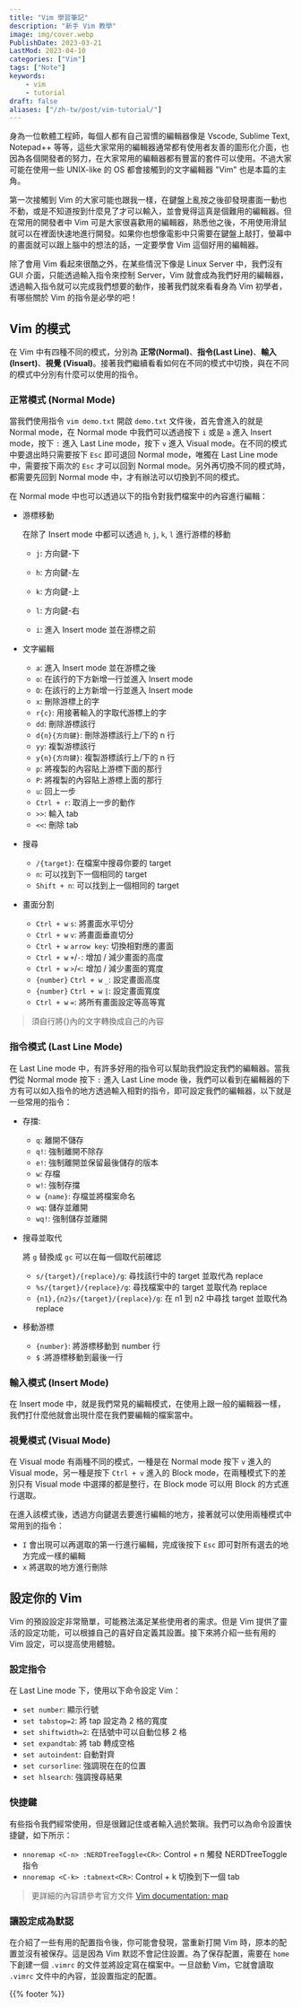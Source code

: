 ```yaml
---
title: "Vim 學習筆記"
description: "新手 Vim 教學"
image: img/cover.webp
PublishDate: 2023-03-21
LastMod: 2023-04-10
categories: ["Vim"]
tags: ["Note"]
keywords:
    - vim
    - tutorial
draft: false
aliases: ["/zh-tw/post/vim-tutorial/"]
---
```


身為一位軟體工程師，每個人都有自己習慣的編輯器像是 Vscode, Sublime Text, Notepad++ 等等，這些大家常用的編輯器通常都有使用者友善的圖形化介面，也因為各個開發者的努力，在大家常用的編輯器都有豐富的套件可以使用。不過大家可能在使用一些 UNIX-like 的 OS 都會接觸到的文字編輯器 "Vim" 也是本篇的主角。

第一次接觸到 Vim 的大家可能也跟我一樣，在鍵盤上亂按之後卻發現畫面一動也不動，或是不知道按到什麼見了才可以輸入，並會覺得這真是個難用的編輯器。但在常用的開發者中 Vim 可是大家很喜歡用的編輯器，熟悉他之後，不用使用滑鼠就可以在裡面快速地進行開發。如果你也想像電影中只需要在鍵盤上敲打，螢幕中的畫面就可以跟上腦中的想法的話，一定要學會 Vim 這個好用的編輯器。

除了會用 Vim 看起來很酷之外，在某些情況下像是 Linux Server 中，我們沒有 GUI 介面，只能透過輸入指令來控制 Server，Vim 就會成為我們好用的編輯器，透過輸入指令就可以完成我們想要的動作，接著我們就來看看身為 Vim 初學者，有哪些關於 Vim 的指令是必學的吧！

## Vim 的模式

在 Vim 中有四種不同的模式，分別為 **正常(Normal)**、**指令(Last Line)**、**輸入(Insert)**、**視覺 (Visual)**。接著我們繼續看看如何在不同的模式中切換，與在不同的模式中分別有什麼可以使用的指令。

### 正常模式 (Normal Mode)

當我們使用指令 `vim demo.txt` 開啟 `demo.txt` 文件後，首先會進入的就是 Normal mode，在 Normal mode 中我們可以透過按下 `i` 或是 `a` 進入 Insert mode，按下 `:` 進入 Last Line mode，按下 `v` 進入 Visual mode。在不同的模式中要退出時只需要按下 `Esc` 即可退回 Normal mode，唯獨在 Last Line mode 中，需要按下兩次的 `Esc` 才可以回到 Normal mode。另外再切換不同的模式時，都需要先回到 Normal mode 中，才有辦法可以切換到不同的模式。

在 Normal mode 中也可以透過以下的指令對我們檔案中的內容進行編輯：

- 游標移動

    在除了 Insert mode 中都可以透過 `h`, `j`, `k`, `l` 進行游標的移動
    - `j`: 方向鍵-下
    - `h`: 方向鍵-左
    - `k`: 方向鍵-上
    - `l`: 方向鍵-右

    - `i`: 進入 Insert mode 並在游標之前
- 文字編輯
    - `a`: 進入 Insert mode 並在游標之後
    - `o`: 在該行的下方新增一行並進入 Insert mode
    - `O`: 在該行的上方新增一行並進入 Insert mode
    - `x`: 刪除游標上的字
    - `r{c}`: 用接著輸入的字取代游標上的字
    - `dd`: 刪除游標該行
    - `d{n}{方向鍵}`: 刪除游標該行上/下的 n 行
    - `yy`: 複製游標該行
    - `y{n}{方向鍵}`: 複製游標該行上/下的 n 行
    - `p`: 將複製的內容貼上游標下面的那行
    - `P`: 將複製的內容貼上游標上面的那行
    - `u`: 回上一步
    - `Ctrl + r`: 取消上一步的動作
    - `>>`: 輸入 tab
    - `<<`: 刪除 tab

- 搜尋
    - `/{target}`: 在檔案中搜尋你要的 target
    - `n`: 可以找到下一個相同的 target
    - `Shift + n`: 可以找到上一個相同的 target
- 畫面分割

    - `Ctrl + w` `s`: 將畫面水平切分
    - `Ctrl + w` `v`: 將畫面垂直切分
    - `Ctrl + w` `arrow key`: 切換相對應的畫面
    - `Ctrl + w` `+`/`-`: 增加 / 減少畫面的高度
    - `Ctrl + w` `>`/`<`: 增加 / 減少畫面的寬度
    - `{number}` `Ctrl + w` `_`: 設定畫面高度
    - `{number}` `Ctrl + w` `|`: 設定畫面寬度
    - `Ctrl + w` `=`: 將所有畫面設定等高等寬

> 須自行將{}內的文字轉換成自己的內容

### 指令模式 (Last Line Mode)

在 Last Line mode 中，有許多好用的指令可以幫助我們設定我們的編輯器。當我們從 Normal mode 按下 `:` 進入 Last Line mode 後，我們可以看到在編輯器的下方有可以如入指令的地方透過輸入相對的指令，即可設定我們的編輯器，以下就是一些常用的指令：

- 存擋:
    - `q`: 離開不儲存
    - `q!`: 強制離開不除存
    - `e!`: 強制離開並保留最後儲存的版本
    - `w`: 存檔
    - `w!`: 強制存擋
    - `w {name}`: 存檔並將檔案命名
    - `wq`: 儲存並離開
    - `wq!`: 強制儲存並離開

- 搜尋並取代

    將 `g` 替換成 `gc` 可以在每一個取代前確認
    - `s/{target}/{replace}/g`: 尋找該行中的 target 並取代為 replace
    - `%s/{target}/{replace}/g`: 尋找檔案中的 target 並取代為 replace
    - `{n1},{n2}s/{target}/{replace}/g`: 在 n1 到 n2 中尋找 target 並取代為 replace

- 移動游標
    - `{number}`: 將游標移動到 number 行
    - `$` :將游標移動到最後一行

### 輸入模式 (Insert Mode)

在 Insert mode 中，就是我們常見的編輯模式，在使用上跟一般的編輯器一樣，我們打什麼他就會出現什麼在我們要編輯的檔案當中。

### 視覺模式 (Visual Mode)

在 Visual mode 有兩種不同的模式，一種是在 Normal mode 按下 `v` 進入的 Visual mode，另一種是按下 `Ctrl + v` 進入的 Block mode，在兩種模式下的差別只有 Visual mode 中選擇的都是整行，在 Block mode 可以用 Block 的方式進行選取。

在進入該模式後，透過方向鍵選去要進行編輯的地方，接著就可以使用兩種模式中常用到的指令：

- `I` 會出現可以再選取的第一行進行編輯，完成後按下 `Esc` 即可對所有選去的地方完成一樣的編輯
- `x` 將選取的地方進行刪除

## 設定你的 Vim

Vim 的預設設定非常簡單，可能務法滿足某些使用者的需求。但是 Vim 提供了靈活的設定功能，可以根據自己的喜好自定義其設置。接下來將介紹一些有用的 Vim 設定，可以提高使用體驗。

### 設定指令

在 Last Line mode 下，使用以下命令設定 Vim：

- `set number`: 顯示行號
- `set tabstop=2`: 將 tap 設定為 2 格的寬度
- `set shiftwidth=2`: 在括號中可以自動位移 2 格
- `set expandtab`: 將 tab 轉成空格
- `set autoindent`: 自動對齊
- `set cursorline`: 強調現在在的位置
- `set hlsearch`: 強調搜尋結果

### 快捷鍵

有些指令我們經常使用，但是很難記住或者輸入過於繁瑣。我們可以為命令設置快捷鍵，如下所示：

- `nnoremap <C-n> :NERDTreeToggle<CR>`: Control + n 觸發 NERDTreeToggle 指令
- `nnoremap <C-k> :tabnext<CR>`: Control + k 切換到下一個 tab

> 更詳細的內容請參考官方文件 [Vim documentation: map](https://vimdoc.sourceforge.net/htmldoc/map.html)

### 讓設定成為默認

在介紹了一些有用的配置指令後，你可能會發現，當重新打開 Vim 時，原本的配置並沒有被保存。這是因為 Vim 默認不會記住設置。為了保存配置，需要在 `home` 下創建一個 `.vimrc` 的文件並將設定寫在檔案中。一旦啟動 Vim，它就會讀取 `.vimrc` 文件中的內容，並設置指定的配置。

{{% footer %}}
